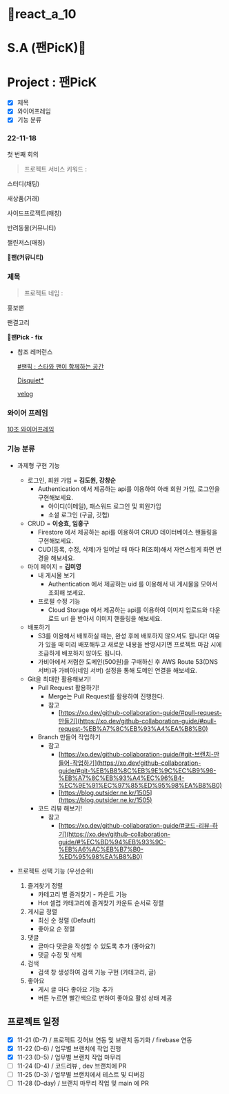 # 🎈react_a_10 
# S.A (팬PicK)📝

# Project : 팬PicK

- [x]  제목
- [x]  와이어프레임
- [x]  기능 분류

### 22-11-18
첫 번째 회의

> 프로젝트 서비스 키워드 : 

스터디(채팅)

새상품(거래)

사이드프로젝트(매칭)

반려동물(커뮤니티)

챌린저스(매칭)

🚩**팬(커뮤니티)**

> 

### 제목

> 프로젝트 네임 :


홍보팬

팬결고리

🚩**팬Pick - fix**
> 

- 참조 레퍼런스
    
    [#팬픽 : 스타와 팬이 함께하는 공간](https://shopfanpick.com/)
    
    [Disquiet*](https://disquiet.io/)
    
    [velog](https://velog.io/)
    

### 와이어 프레임

[10조 와이어프레임](https://xd.adobe.com/view/400da440-ac14-4f56-9d0c-c401c6708c34-155e/)

### 기능 분류

- 과제형 구현 기능
    - 로그인, 회원 가입 = **김도원, 강창순**
        - Authentication 에서 제공하는 api를 이용하여 아래 회원 가입, 로그인을 구현해보세요.
            - 아이디(이메일), 패스워드 로그인 및 회원가입
            - 소셜 로그인 (구글, 깃헙)
    - CRUD = **이승효, 임홍구**
        - Firestore 에서 제공하는 api를 이용하여 CRUD 데이터베이스 핸들링을 구현해보세요.
        - CUD(등록, 수정, 삭제)가 일어날 때 마다 R(조회)해서 자연스럽게 화면 변경을 해보세요.
    - 마이 페이지 = **김미영**
        - 내 게시물 보기
            - Authentication 에서 제공하는 uid 를 이용해서 내 게시물을 모아서 조회해 보세요.
        - 프로필 수정 기능
            - Cloud Storage 에서 제공하는 api를 이용하여 이미지 업로드와 다운로드 url 을 받아서 이미지 핸들링을 해보세요.
    - 배포하기
        - S3를 이용해서 배포하실 때는, 완성 후에 배포하지 않으셔도 됩니다! 여유가 있을 때 미리 배포해두고 새로운 내용을 반영시키면 프로젝트 마감 시에 조급하게 배포하지 않아도 됩니다.
        - 가비아에서 저렴한 도메인(500원)을 구매하신 후 AWS Route 53(DNS 서버)과 가비아(네임 서버) 설정을 통해 도메인 연결을 해보세요.
    - Git을 최대한 활용해보기!
        - Pull Request 활용하기!
            - Merge는 Pull Request를 활용하여 진행한다.
            - 참고
                - [https://xo.dev/github-collaboration-guide/#pull-request-만들기](https://xo.dev/github-collaboration-guide/#pull-request-%EB%A7%8C%EB%93%A4%EA%B8%B0)
        - Branch 만들어 작업하기
            - 참고
                - [https://xo.dev/github-collaboration-guide/#git-브랜치-만들어-작업하기](https://xo.dev/github-collaboration-guide/#git-%EB%B8%8C%EB%9E%9C%EC%B9%98-%EB%A7%8C%EB%93%A4%EC%96%B4-%EC%9E%91%EC%97%85%ED%95%98%EA%B8%B0)
                - [https://blog.outsider.ne.kr/1505](https://blog.outsider.ne.kr/1505)
        - 코드 리뷰 해보기!
            - 참고
                - [https://xo.dev/github-collaboration-guide/#코드-리뷰-하기](https://xo.dev/github-collaboration-guide/#%EC%BD%94%EB%93%9C-%EB%A6%AC%EB%B7%B0-%ED%95%98%EA%B8%B0)

- 프로젝트 선택 기능 (우선순위)
    
    
    1. 즐겨찾기 정렬
        - 카테고리 별 즐겨찾기 - 카운트 기능
        - Hot 셀럽 카테고리에 즐겨찾기 카운트 순서로 정렬
    2. 게시글 정렬
        - 최신 순 정렬 (Default)
        - 좋아요 순 정렬
    3. 댓글
        - 글마다 댓글을 작성할 수 있도록 추가 (좋아요?)
        - 댓글 수정 및 삭제
    4. 검색
        - 검색 창 생성하여 검색 기능 구현 (카테고리, 글)
    5. 좋아요
        - 게시 글 마다 좋아요 기능 추가
        - 버튼 누르면 빨간색으로 변하여 좋아요 활성 상태 제공
    

## 프로젝트 일정

- [x]  11-21 (D-7) / 프로젝트 깃허브 연동 및 브랜치 동기화 / firebase 연동
- [x]  11-22 (D-6) / 업무별 브랜치에 작업 진행
- [x]  11-23 (D-5) / 업무별 브랜치 작업 마무리
- [ ]  11-24 (D-4) / 코드리뷰 , dev 브랜치에 PR
- [ ]  11-25 (D-3) / 업무별 브랜치에서 테스트 및 디버깅
- [ ]  11-28 (D-day) / 브랜치 마무리 작업 및 main 에 PR
